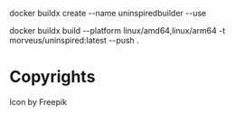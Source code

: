 docker buildx create --name uninspiredbuilder --use

docker buildx build --platform linux/amd64,linux/arm64 -t morveus/uninspired:latest --push .

# Copyrights
Icon by Freepik
